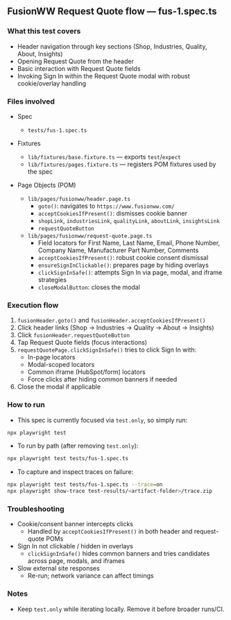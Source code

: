 ## FusionWW Request Quote flow — fus-1.spec.ts

### What this test covers

- Header navigation through key sections (Shop, Industries, Quality, About, Insights)
- Opening Request Quote from the header
- Basic interaction with Request Quote fields
- Invoking Sign In within the Request Quote modal with robust cookie/overlay handling

### Files involved

- Spec

  - `tests/fus-1.spec.ts`

- Fixtures

  - `lib/fixtures/base.fixture.ts` — exports `test`/`expect`
  - `lib/fixtures/pages.fixture.ts` — registers POM fixtures used by the spec

- Page Objects (POM)
  - `lib/pages/fusionww/header.page.ts`
    - `goto()`: navigates to `https://www.fusionww.com/`
    - `acceptCookiesIfPresent()`: dismisses cookie banner
    - `shopLink`, `industriesLink`, `qualityLink`, `aboutLink`, `insightsLink`
    - `requestQuoteButton`
  - `lib/pages/fusionww/request-quote.page.ts`
    - Field locators for First Name, Last Name, Email, Phone Number, Company Name, Manufacturer Part Number, Comments
    - `acceptCookiesIfPresent()`: robust cookie consent dismissal
    - `ensureSignInClickable()`: prepares page by hiding overlays
    - `clickSignInSafe()`: attempts Sign In via page, modal, and iframe strategies
    - `closeModalButton`: closes the modal

### Execution flow

1. `fusionHeader.goto()` and `fusionHeader.acceptCookiesIfPresent()`
2. Click header links (Shop → Industries → Quality → About → Insights)
3. Click `fusionHeader.requestQuoteButton`
4. Tap Request Quote fields (focus interactions)
5. `requestQuotePage.clickSignInSafe()` tries to click Sign In with:
   - In-page locators
   - Modal-scoped locators
   - Common iframe (HubSpot/form) locators
   - Force clicks after hiding common banners if needed
6. Close the modal if applicable

### How to run

- This spec is currently focused via `test.only`, so simply run:

```bash
npx playwright test
```

- To run by path (after removing `test.only`):

```bash
npx playwright test tests/fus-1.spec.ts
```

- To capture and inspect traces on failure:

```bash
npx playwright test tests/fus-1.spec.ts --trace=on
npx playwright show-trace test-results/<artifact-folder>/trace.zip
```

### Troubleshooting

- Cookie/consent banner intercepts clicks
  - Handled by `acceptCookiesIfPresent()` in both header and request-quote POMs
- Sign In not clickable / hidden in overlays
  - `clickSignInSafe()` hides common banners and tries candidates across page, modals, and iframes
- Slow external site responses
  - Re-run; network variance can affect timings

### Notes

- Keep `test.only` while iterating locally. Remove it before broader runs/CI.
